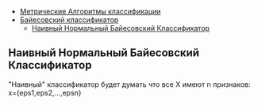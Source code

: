 + [Метрические Алгоритмы классификации]()
+ [Байесовский классификатор]() 
    - [Наивный Нормальный Байесовский Классификатор](https://github.com/vinovatvolondemord/ML0/blob/master/README.md#%D0%BD%D0%B0%D0%B8%D0%B2%D0%BD%D1%8B%D0%B9-%D0%BD%D0%BE%D1%80%D0%BC%D0%B0%D0%BB%D1%8C%D0%BD%D1%8B%D0%B9-%D0%B1%D0%B0%D0%B9%D0%B5%D1%81%D0%BE%D0%B2%D1%81%D0%BA%D0%B8%D0%B9-%D0%BA%D0%BB%D0%B0%D1%81%D1%81%D0%B8%D1%84%D0%B8%D0%BA%D0%B0%D1%82%D0%BE%D1%80)
##  Наивный Нормальный Байесовский Классификатор
"Наивный" классификатор будет думать что все X имеют n признаков: x={eps1,eps2,...,epsn}

